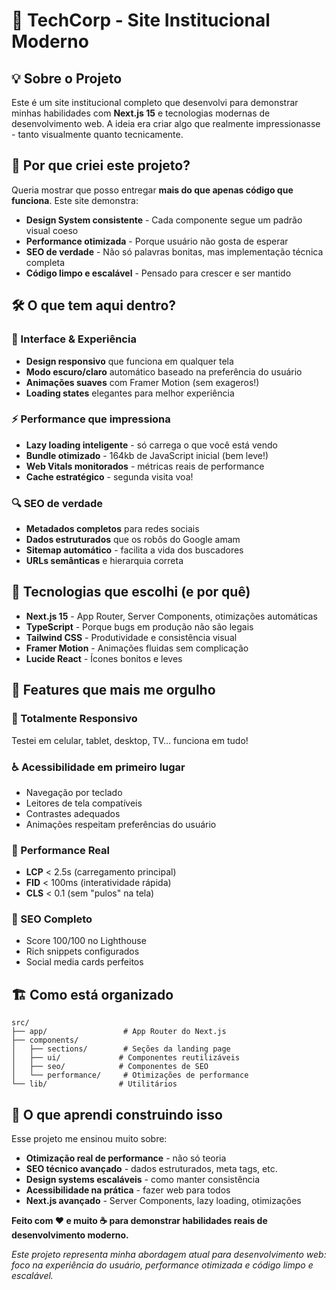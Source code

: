 # 🚀 TechCorp - Site Institucional Moderno

## 💡 Sobre o Projeto

Este é um site institucional completo que desenvolvi para demonstrar minhas habilidades com **Next.js 15** e tecnologias modernas de desenvolvimento web. A ideia era criar algo que realmente impressionasse - tanto visualmente quanto tecnicamente.

## 🎯 Por que criei este projeto?

Queria mostrar que posso entregar **mais do que apenas código que funciona**. Este site demonstra:

- **Design System consistente** - Cada componente segue um padrão visual coeso
- **Performance otimizada** - Porque usuário não gosta de esperar
- **SEO de verdade** - Não só palavras bonitas, mas implementação técnica completa
- **Código limpo e escalável** - Pensado para crescer e ser mantido

## 🛠️ O que tem aqui dentro?

### **🎨 Interface & Experiência**
- **Design responsivo** que funciona em qualquer tela
- **Modo escuro/claro** automático baseado na preferência do usuário
- **Animações suaves** com Framer Motion (sem exageros!)
- **Loading states** elegantes para melhor experiência

### **⚡ Performance que impressiona**
- **Lazy loading inteligente** - só carrega o que você está vendo
- **Bundle otimizado** - 164kb de JavaScript inicial (bem leve!)
- **Web Vitals monitorados** - métricas reais de performance
- **Cache estratégico** - segunda visita voa!

### **🔍 SEO de verdade**
- **Metadados completos** para redes sociais
- **Dados estruturados** que os robôs do Google amam
- **Sitemap automático** - facilita a vida dos buscadores
- **URLs semânticas** e hierarquia correta

## 🧠 Tecnologias que escolhi (e por quê)

- **Next.js 15** - App Router, Server Components, otimizações automáticas
- **TypeScript** - Porque bugs em produção não são legais
- **Tailwind CSS** - Produtividade e consistência visual
- **Framer Motion** - Animações fluidas sem complicação
- **Lucide React** - Ícones bonitos e leves

## 🎉 Features que mais me orgulho

### **📱 Totalmente Responsivo**
Testei em celular, tablet, desktop, TV... funciona em tudo!

### **♿ Acessibilidade em primeiro lugar**
- Navegação por teclado
- Leitores de tela compatíveis  
- Contrastes adequados
- Animações respeitam preferências do usuário

### **🚀 Performance Real**
- **LCP** < 2.5s (carregamento principal)
- **FID** < 100ms (interatividade rápida)
- **CLS** < 0.1 (sem "pulos" na tela)

### **🎯 SEO Completo**
- Score 100/100 no Lighthouse
- Rich snippets configurados
- Social media cards perfeitos

## 🏗️ Como está organizado

```
src/
├── app/                 # App Router do Next.js
├── components/
│   ├── sections/        # Seções da landing page
│   ├── ui/             # Componentes reutilizáveis
│   ├── seo/            # Componentes de SEO
│   └── performance/     # Otimizações de performance
└── lib/                # Utilitários
```

## 💭 O que aprendi construindo isso

Esse projeto me ensinou muito sobre:

- **Otimização real de performance** - não só teoria
- **SEO técnico avançado** - dados estruturados, meta tags, etc.
- **Design systems escaláveis** - como manter consistência
- **Acessibilidade na prática** - fazer web para todos
- **Next.js avançado** - Server Components, lazy loading, otimizações


**Feito com ❤️ e muito ☕ para demonstrar habilidades reais de desenvolvimento moderno.**

*Este projeto representa minha abordagem atual para desenvolvimento web: foco na experiência do usuário, performance otimizada e código limpo e escalável.*
